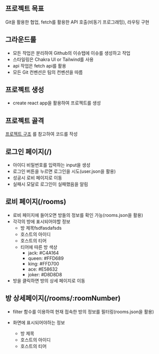## 프로젝트 목표

Git을 활용한 협업, fetch를 활용한 API 호출(비동기 프로그래밍), 라우팅 구현

## 그라운드룰

- 모든 작업은 분리하여 Github의 이슈탭에 이슈를 생성하고 작업
- 스타일링은 Chakra UI or Tailwind를 사용
- api 작업은 fetch api를 활용
- 모든 Git 컨벤션은 팀의 컨벤션을 따름

## 프로젝트 생성

- create react app을 활용하여 프로젝트를 생성

## 프로젝트 골격

[프로젝트 구조](https://github.com/alan2207/bulletproof-react/blob/master/docs/project-structure.md) 를 참고하여 코드를 작성

## 로그인 페이지(/)

- 아이디 비밀번호를 입력하는 input을 생성
- 로그인 버튼을 누르면 로그인을 시도(user.json을 활용)
- 성공시 로비 페이지로 이동
- 실패시 모달로 로그인이 실패했음을 알림

## 로비 페이지(/rooms)

- 로비 페이지에 들어오면 방들의 정보를 확인 가능(rooms.json을 활용)
- 각각의 방에 표시되어야할 정보
  - 방 제목fsdfasdafsds
  - 호스트의 아이디
  - 호스트의 티어
  - 티어에 따른 방 색상
    - jack: #C4A164
    - queen: #FFD689
    - king: #FFD700
    - ace: #E58632
    - joker: #D8D8D8
- 방을 클릭하면 방의 상세 페이지로 이동

## 방 상세페이지(/rooms/:roomNumber)

- filter 함수를 이용하여 현재 접속한 방의 정보를 필터링(rooms.json을 활용)

- 화면에 표시되어야하는 정보
  - 방 제목
  - 호스트의 아이디
  - 호스트의 티어

